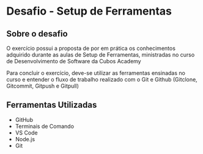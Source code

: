 <h1 align="start">Desafio - Setup de Ferramentas</h1>

<h2 align="start">Sobre o desafio</h2>

<p>O exercício possui a proposta de por em prática os conhecimentos adquirido durante as aulas de Setup de Ferramentas,
    ministradas no curso de Desenvolvimento de Software da Cubos Academy</p>
<p>Para concluir o exercício, deve-se utilizar as ferramentas ensinadas no curso e entender o fluxo de trabalho
    realizado com o Git e Github (Gitclone, Gitcommit, Gitpush e Gitpull)</p>

<h2 align="start">Ferramentas Utilizadas</h2>

<ul>
    <li>GitHub</li>
    <li>Terminais de Comando</li>
    <li>VS Code</li>
    <li>Node.js</li>
    <li>Git</li>
</ul>
